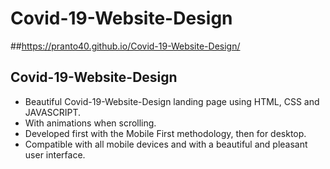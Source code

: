 # Covid-19-Website-Design

##https://pranto40.github.io/Covid-19-Website-Design/

## Covid-19-Website-Design

- Beautiful Covid-19-Website-Design landing page using HTML, CSS and JAVASCRIPT.
- With animations when scrolling.
- Developed first with the Mobile First methodology, then for desktop.
- Compatible with all mobile devices and with a beautiful and pleasant user interface.

  
